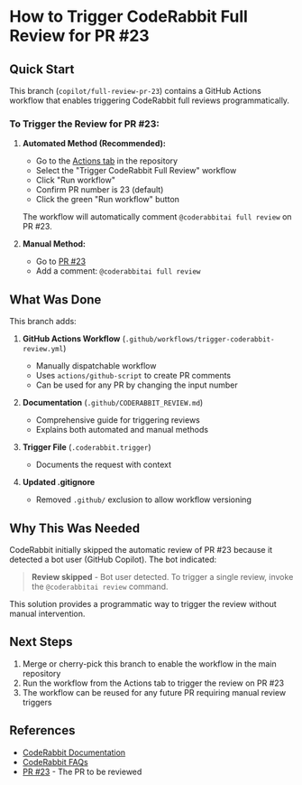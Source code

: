 # How to Trigger CodeRabbit Full Review for PR #23

## Quick Start

This branch (`copilot/full-review-pr-23`) contains a GitHub Actions workflow that enables triggering CodeRabbit full reviews programmatically.

### To Trigger the Review for PR #23:

1. **Automated Method (Recommended):**
   - Go to the [Actions tab](../../actions/workflows/trigger-coderabbit-review.yml) in the repository
   - Select the "Trigger CodeRabbit Full Review" workflow
   - Click "Run workflow"
   - Confirm PR number is 23 (default)
   - Click the green "Run workflow" button
   
   The workflow will automatically comment `@coderabbitai full review` on PR #23.

2. **Manual Method:**
   - Go to [PR #23](../../pull/23)
   - Add a comment: `@coderabbitai full review`

## What Was Done

This branch adds:

1. **GitHub Actions Workflow** (`.github/workflows/trigger-coderabbit-review.yml`)
   - Manually dispatchable workflow
   - Uses `actions/github-script` to create PR comments
   - Can be used for any PR by changing the input number

2. **Documentation** (`.github/CODERABBIT_REVIEW.md`)
   - Comprehensive guide for triggering reviews
   - Explains both automated and manual methods

3. **Trigger File** (`.coderabbit.trigger`)
   - Documents the request with context

4. **Updated .gitignore**
   - Removed `.github/` exclusion to allow workflow versioning

## Why This Was Needed

CodeRabbit initially skipped the automatic review of PR #23 because it detected a bot user (GitHub Copilot). The bot indicated:

> **Review skipped** - Bot user detected. To trigger a single review, invoke the `@coderabbitai review` command.

This solution provides a programmatic way to trigger the review without manual intervention.

## Next Steps

1. Merge or cherry-pick this branch to enable the workflow in the main repository
2. Run the workflow from the Actions tab to trigger the review on PR #23
3. The workflow can be reused for any future PR requiring manual review triggers

## References

- [CodeRabbit Documentation](https://docs.coderabbit.ai/)
- [CodeRabbit FAQs](https://docs.coderabbit.ai/faq)
- [PR #23](../../pull/23) - The PR to be reviewed
